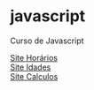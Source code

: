 # javascript
Curso de Javascript

<a href="https://kevinsilva2023.github.io/javascript/exercicios/parte 1.2/index.html">Site Horários</a> <br>
<a href="https://kevinsilva2023.github.io/javascript/exercicios/parte 3/index.html">Site Idades</a> <br>
<a href="https://kevinsilva2023.github.io/javascript/exercicios/parte 4.5/index.html">Site Calculos</a> 
